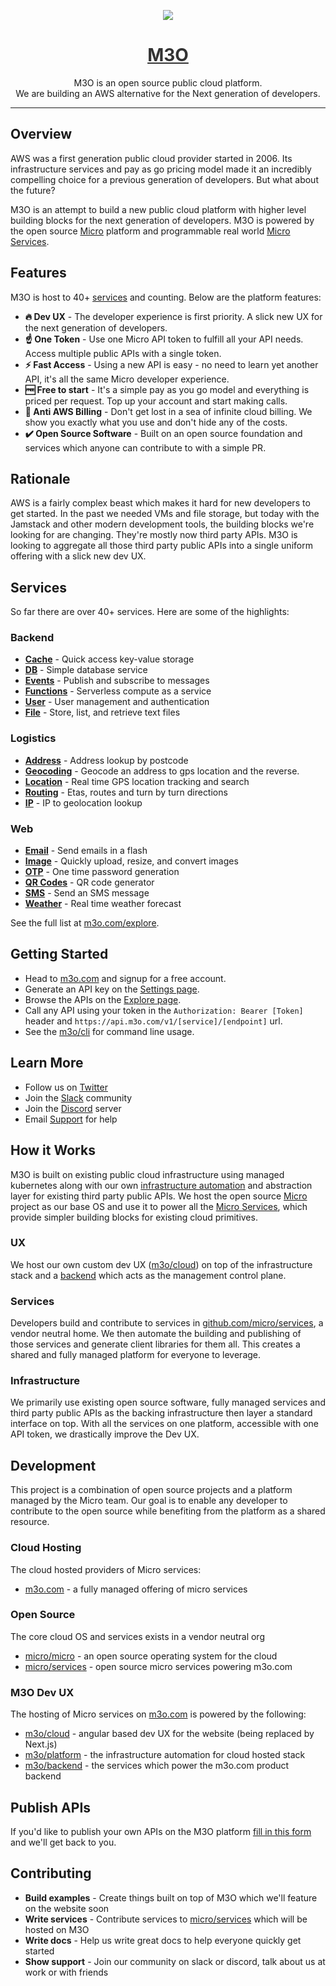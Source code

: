 <p align="center">
	<a href="https://m3o.com" style="color: #333333;">
		<img src="https://avatars.githubusercontent.com/u/65984637?s=200&v=4" />
		<h1 align="center">M3O</h1>
	</a>
</p>
<p align="center">M3O is an open source public cloud platform.<br>We are building an AWS alternative for the Next generation of developers.</p>

---

## Overview

AWS was a first generation public cloud provider started in 2006. Its infrastructure services and pay as go pricing model made it an incredibly 
compelling choice for a previous generation of developers. But what about the future? 

M3O is an attempt to build a new public cloud platform with higher level building blocks for the next generation of developers. 
M3O is powered by the open source [Micro](https://github.com/micro/micro) platform and programmable real world [Micro Services](https://github.com/micro/services).

## Features

M3O is host to 40+ [services](#services) and counting. Below are the platform features:

- **🔥 Dev UX** - The developer experience is first priority. A slick new UX for the next generation of developers.
- **☝️ One Token** - Use one Micro API token to fulfill all your API needs. Access multiple public APIs with a single token.
- **⚡ Fast Access** - Using a new API is easy - no need to learn yet another API, it's all the same Micro developer experience.
- **🆓 Free to start** - It's a simple pay as you go model and everything is priced per request. Top up your account and start making calls.
- **🚫 Anti AWS Billing** - Don't get lost in a sea of infinite cloud billing. We show you exactly what you use and don't hide any of the costs.
- **✔️ Open Source Software** - Built on an open source foundation and services which anyone can contribute to with a simple PR.

## Rationale

AWS is a fairly complex beast which makes it hard for new developers to get started. In the past we needed VMs and file storage, but today with the Jamstack 
and other modern development tools, the building blocks we're looking for are changing. They're mostly now third party APIs. M3O is looking to 
aggregate all those third party public APIs into a single uniform offering with a slick new dev UX.

## Services

So far there are over 40+ services. Here are some of the highlights:

### Backend

- [**Cache**](https://m3o.com/cache) - Quick access key-value storage
- [**DB**](https://m3o.com/db) - Simple database service
- [**Events**](https://m3o.com/event) - Publish and subscribe to messages
- [**Functions**](https://m3o.com/function) - Serverless compute as a service
- [**User**](https://m3o.com/user) - User management and authentication
- [**File**](https://m3o.com/file) - Store, list, and retrieve text files

### Logistics

- [**Address**](https://m3o.com/address) - Address lookup by postcode
- [**Geocoding**](https://m3o.com/geocoding) - Geocode an address to gps location and the reverse.
- [**Location**](https://m3o.com/location) - Real time GPS location tracking and search
- [**Routing**](https://m3o.com/routing) - Etas, routes and turn by turn directions
- [**IP**](https://m3o.com/ip) - IP to geolocation lookup

### Web

- [**Email**](https://m3o.com/email) - Send emails in a flash
- [**Image**](https://m3o.com/image) - Quickly upload, resize, and convert images
- [**OTP**](https://m3o.com/otp) - One time password generation
- [**QR Codes**](https://m3o.com/qr) - QR code generator
- [**SMS**](https://m3o.com/sms) - Send an SMS message
- [**Weather**](https://m3o.com/weather) - Real time weather forecast

See the full list at [m3o.com/explore](https://m3o.com/explore).

## Getting Started

- Head to [m3o.com](https://m3o.com) and signup for a free account.
- Generate an API key on the [Settings page](https://m3o.com/account/keys).
- Browse the APIs on the [Explore page](https://m3o.com/explore).
- Call any API using your token in the `Authorization: Bearer [Token]` header and `https://api.m3o.com/v1/[service]/[endpoint]` url.
- See the [m3o/cli](cli) for command line usage.

## Learn More

- Follow us on [Twitter](https://twitter.com/m3oservices)
- Join the [Slack](https://slack.m3o.com) community
- Join the [Discord](https://discord.gg/TBR9bRjd6Z) server
- Email [Support](mailto:support@m3o.com) for help

## How it Works

M3O is built on existing public cloud infrastructure using managed kubernetes along with our own [infrastructure automation](https://github.com/m3o/platform) 
and abstraction layer for existing third party public APIs. We host the open source [Micro](https://github.com/micro/micro) project as our base OS and 
use it to power all the [Micro Services](https://github.com/micro/services), which provide simpler building blocks for existing cloud primitives.

### UX

We host our own custom dev UX ([m3o/cloud](https://github.com/m3o/cloud)) on top of the infrastructure stack and a [backend](https://github.com/m3o/backend) 
which acts as the management control plane.

### Services

Developers build and contribute to services in [github.com/micro/services](https://github.com/micro/services), a vendor neutral home. We then automate the 
building and publishing of those services and generate client libraries for them all. This creates a shared and fully managed platform for everyone to leverage.

### Infrastructure

We primarily use existing open source software, fully managed services and third party public APIs as the backing infrastructure then layer a standard interface 
on top. With all the services on one platform, accessible with one API token, we drastically improve the Dev UX.

## Development

This project is a combination of open source projects and a platform managed by the Micro team. Our goal is to enable any developer to 
contribute to the open source while benefiting from the platform as a shared resource.

### Cloud Hosting

The cloud hosted providers of Micro services:

- [m3o.com](https://m3o.com) - a fully managed offering of micro services

### Open Source

The core cloud OS and services exists in a vendor neutral org

- [micro/micro](https://github.com/micro/micro) - an open source operating system for the cloud
- [micro/services](https://github.com/micro/services) - open source micro services powering m3o.com

### M3O Dev UX

The hosting of Micro services on [m3o.com](https://m3o.com) is powered by the following:

- [m3o/cloud](https://github.com/m3o/cloud) - angular based dev UX for the website (being replaced by Next.js)
- [m3o/platform](https://github.com/m3o/platform) - the infrastructure automation for cloud hosted stack
- [m3o/backend](https://github.com/m3o/backend) - the services which power the m3o.com product backend

## Publish APIs

If you'd like to publish your own APIs on the M3O platform [fill in this form](https://forms.gle/9SQV6DdLNDzSRQ477) and we'll get back to you.

## Contributing

- **Build examples** - Create things built on top of M3O which we'll feature on the website soon
- **Write services** - Contribute services to [micro/services](https://github.com/micro/services) which will be hosted on M3O
- **Write docs** - Help us write great docs to help everyone quickly get started 
- **Show support** - Join our community on slack or discord, talk about us at work or with friends
